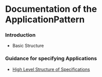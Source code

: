 # Documentation of the ApplicationPattern

### Introduction
* Basic Structure

### Guidance for specifying Applications
* [High Level Structure of Specifications](./HighLevelStructureOfSpecifications.md)
